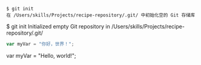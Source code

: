 ```
$ git init
在 /Users/skills/Projects/recipe-repository/.git/ 中初始化空的 Git 存储库
```
$ git init
Initialized empty Git repository in /Users/skills/Projects/recipe-repository/.git/

``` javascript
var myVar = "你好，世界！";
```
var myVar = "Hello, world!";
